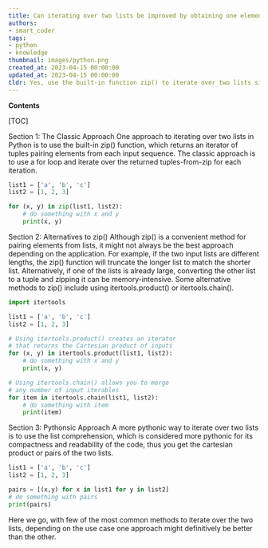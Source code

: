 ```yaml
---
title: Can iterating over two lists be improved by obtaining one element from each list in every iteration?
authors:
- smart_coder
tags:
- python
- knowledge
thumbnail: images/python.png
created_at: 2023-04-15 00:00:00
updated_at: 2023-04-15 00:00:00
tldr: Yes, use the built-in function zip() to iterate over two lists simultaneously.
---
```


**Contents**

[TOC]

Section 1: The Classic Approach 
One approach to iterating over two lists in Python is to use the built-in zip() function, which returns an iterator of tuples pairing elements from each input sequence. The classic approach is to use a for loop and iterate over the returned tuples-from-zip for each iteration. 

```python
list1 = ['a', 'b', 'c']
list2 = [1, 2, 3]

for (x, y) in zip(list1, list2):
    # do something with x and y
    print(x, y)
``` 

Section 2: Alternatives to zip() 
Although zip() is a convenient method for pairing elements from lists, it might not always be the best approach depending on the application. For example, if the two input lists are different lengths, the zip() function will truncate the longer list to match the shorter list. Alternatively, if one of the lists is already large, converting the other list to a tuple and zipping it can be memory-intensive. Some alternative methods to zip() include using itertools.product() or itertools.chain(). 

```python
import itertools

list1 = ['a', 'b', 'c']
list2 = [1, 2, 3]

# Using itertools.product() creates an iterator 
# that returns the Cartesian product of inputs
for (x, y) in itertools.product(list1, list2):
    # do something with x and y
    print(x, y)

# Using itertools.chain() allows you to merge
# any number of input iterables 
for item in itertools.chain(list1, list2):
    # do something with item
    print(item)
``` 

Section 3: Pythonsic Approach 
A more pythonic way to iterate over two lists is to use the list comprehension, which is considered more pythonic for its compactness and readability of the code, thus you get the cartesian product or pairs of the two lists.

```python
list1 = ['a', 'b', 'c']
list2 = [1, 2, 3]

pairs = [(x,y) for x in list1 for y in list2]
# do something with pairs
print(pairs)
```

Here we go, with few of the most common methods to iterate over the two lists, depending on the use case one approach might definitively be better than the other.
